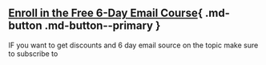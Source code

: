 [Enroll in the Free 6-Day Email Course](https://improvingrag.com/){ .md-button .md-button--primary } 
---

IF you want to get discounts and 6 day email source on the topic make sure to subscribe to

<script async data-uid="010fd9b52b" src="https://fivesixseven.kit.com/010fd9b52b/index.js"></script>
